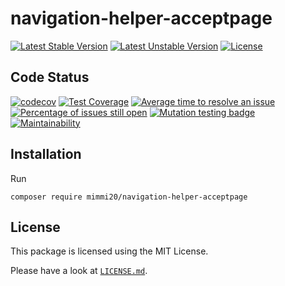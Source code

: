 # navigation-helper-acceptpage

[![Latest Stable Version](https://poser.pugx.org/mimmi20/navigation-helper-acceptpage/v/stable?format=flat-square)](https://packagist.org/packages/mimmi20/navigation-helper-acceptpage)
[![Latest Unstable Version](https://poser.pugx.org/mimmi20/navigation-helper-acceptpage/v/unstable?format=flat-square)](https://packagist.org/packages/mimmi20/navigation-helper-acceptpage)
[![License](https://poser.pugx.org/mimmi20/navigation-helper-acceptpage/license?format=flat-square)](https://packagist.org/packages/mimmi20/navigation-helper-acceptpage)

## Code Status

[![codecov](https://codecov.io/gh/mimmi20/navigation-helper-acceptpage/branch/master/graph/badge.svg)](https://codecov.io/gh/mimmi20/navigation-helper-acceptpage)
[![Test Coverage](https://api.codeclimate.com/v1/badges/ca5473e8c69097112c50/test_coverage)](https://codeclimate.com/github/mimmi20/navigation-helper-acceptpage/test_coverage)
[![Average time to resolve an issue](https://isitmaintained.com/badge/resolution/mimmi20/navigation-helper-acceptpage.svg)](https://isitmaintained.com/project/mimmi20/navigation-helper-acceptpage "Average time to resolve an issue")
[![Percentage of issues still open](https://isitmaintained.com/badge/open/mimmi20/navigation-helper-acceptpage.svg)](https://isitmaintained.com/project/mimmi20/navigation-helper-acceptpage "Percentage of issues still open")
[![Mutation testing badge](https://img.shields.io/endpoint?style=flat&url=https%3A%2F%2Fbadge-api.stryker-mutator.io%2Fgithub.com%2Fmimmi20%2Fnavigation-helper-acceptpage%2Fmaster)](https://dashboard.stryker-mutator.io/reports/github.com/mimmi20/navigation-helper-acceptpage/master)
[![Maintainability](https://api.codeclimate.com/v1/badges/ca5473e8c69097112c50/maintainability)](https://codeclimate.com/github/mimmi20/navigation-helper-acceptpage/maintainability)

## Installation

Run

```shell
composer require mimmi20/navigation-helper-acceptpage
```

## License

This package is licensed using the MIT License.

Please have a look at [`LICENSE.md`](LICENSE.md).

